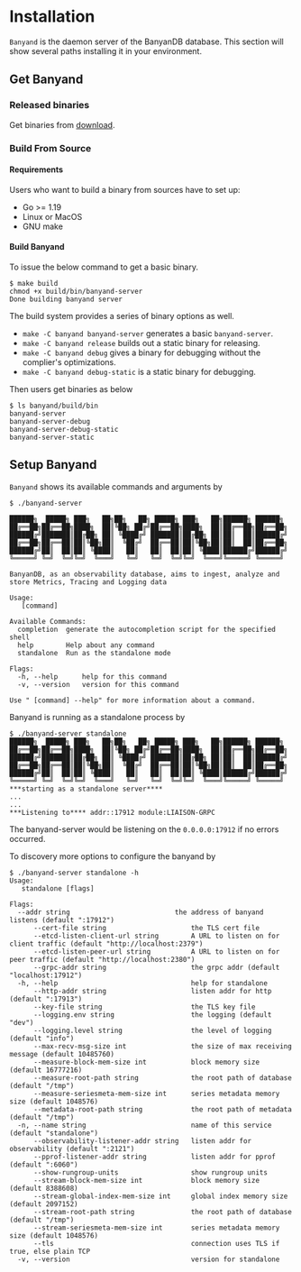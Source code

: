
# Installation

`Banyand` is the daemon server of the BanyanDB database. This section will show several paths installing it in your environment.

## Get Banyand

### Released binaries

Get binaries from [download](https://skywalking.apache.org/downloads/).

### Build From Source

#### Requirements

Users who want to build a binary from sources have to set up:

* Go >= 1.19
* Linux or MacOS
* GNU make

#### Build Banyand

To issue the below command to get a basic binary.

```shell
$ make build
chmod +x build/bin/banyand-server
Done building banyand server
```

The build system provides a series of binary options as well.

* `make -C banyand banyand-server` generates a basic `banyand-server`.
* `make -C banyand release` builds out a static binary for releasing.
* `make -C banyand debug` gives a binary for debugging without the complier's optimizations.
* `make -C banyand debug-static` is a static binary for debugging.

Then users get binaries as below

``` shell
$ ls banyand/build/bin
banyand-server  
banyand-server-debug  
banyand-server-debug-static  
banyand-server-static
```

## Setup Banyand

`Banyand` shows its available commands and arguments by

```shell
$ ./banyand-server

██████╗  █████╗ ███╗   ██╗██╗   ██╗ █████╗ ███╗   ██╗██████╗ ██████╗ 
██╔══██╗██╔══██╗████╗  ██║╚██╗ ██╔╝██╔══██╗████╗  ██║██╔══██╗██╔══██╗
██████╔╝███████║██╔██╗ ██║ ╚████╔╝ ███████║██╔██╗ ██║██║  ██║██████╔╝
██╔══██╗██╔══██║██║╚██╗██║  ╚██╔╝  ██╔══██║██║╚██╗██║██║  ██║██╔══██╗
██████╔╝██║  ██║██║ ╚████║   ██║   ██║  ██║██║ ╚████║██████╔╝██████╔╝
╚═════╝ ╚═╝  ╚═╝╚═╝  ╚═══╝   ╚═╝   ╚═╝  ╚═╝╚═╝  ╚═══╝╚═════╝ ╚═════╝ 

BanyanDB, as an observability database, aims to ingest, analyze and store Metrics, Tracing and Logging data

Usage:
   [command]

Available Commands:
  completion  generate the autocompletion script for the specified shell
  help        Help about any command
  standalone  Run as the standalone mode

Flags:
  -h, --help      help for this command
  -v, --version   version for this command

Use " [command] --help" for more information about a command.
```

Banyand is running as a standalone process by

```shell
$ ./banyand-server standalone
██████╗  █████╗ ███╗   ██╗██╗   ██╗ █████╗ ███╗   ██╗██████╗ ██████╗ 
██╔══██╗██╔══██╗████╗  ██║╚██╗ ██╔╝██╔══██╗████╗  ██║██╔══██╗██╔══██╗
██████╔╝███████║██╔██╗ ██║ ╚████╔╝ ███████║██╔██╗ ██║██║  ██║██████╔╝
██╔══██╗██╔══██║██║╚██╗██║  ╚██╔╝  ██╔══██║██║╚██╗██║██║  ██║██╔══██╗
██████╔╝██║  ██║██║ ╚████║   ██║   ██║  ██║██║ ╚████║██████╔╝██████╔╝
╚═════╝ ╚═╝  ╚═╝╚═╝  ╚═══╝   ╚═╝   ╚═╝  ╚═╝╚═╝  ╚═══╝╚═════╝ ╚═════╝ 
***starting as a standalone server****
...
...
***Listening to**** addr::17912 module:LIAISON-GRPC
```

The banyand-server would be listening on the `0.0.0.0:17912` if no errors occurred.

To discovery more options to configure the banyand by

```shell
$ ./banyand-server standalone -h
Usage:
   standalone [flags]

Flags:
  --addr string                          the address of banyand listens (default ":17912")
      --cert-file string                     the TLS cert file
      --etcd-listen-client-url string        A URL to listen on for client traffic (default "http://localhost:2379")
      --etcd-listen-peer-url string          A URL to listen on for peer traffic (default "http://localhost:2380")
      --grpc-addr string                     the grpc addr (default "localhost:17912")
  -h, --help                                 help for standalone
      --http-addr string                     listen addr for http (default ":17913")
      --key-file string                      the TLS key file
      --logging.env string                   the logging (default "dev")
      --logging.level string                 the level of logging (default "info")
      --max-recv-msg-size int                the size of max receiving message (default 10485760)
      --measure-block-mem-size int           block memory size (default 16777216)
      --measure-root-path string             the root path of database (default "/tmp")
      --measure-seriesmeta-mem-size int      series metadata memory size (default 1048576)
      --metadata-root-path string            the root path of metadata (default "/tmp")
  -n, --name string                          name of this service (default "standalone")
      --observability-listener-addr string   listen addr for observability (default ":2121")
      --pprof-listener-addr string           listen addr for pprof (default ":6060")
      --show-rungroup-units                  show rungroup units
      --stream-block-mem-size int            block memory size (default 8388608)
      --stream-global-index-mem-size int     global index memory size (default 2097152)
      --stream-root-path string              the root path of database (default "/tmp")
      --stream-seriesmeta-mem-size int       series metadata memory size (default 1048576)
      --tls                                  connection uses TLS if true, else plain TCP
  -v, --version                              version for standalone
```
